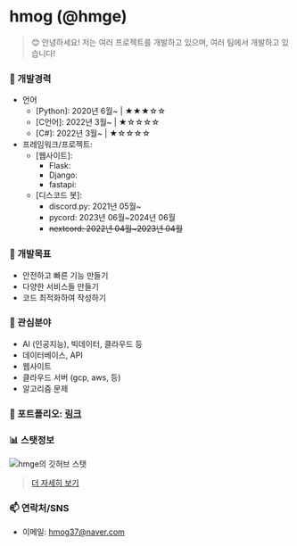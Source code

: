 # hmog (@hmge)
> 😊 안녕하세요! 저는 여러 프로젝트를 개발하고 있으며, 여러 팀에서 개발하고 있습니다!

### 💼 개발경력
 - 언어
    - [Python]: 2020년 6월~ | ★★★☆☆
    - [C언어]: 2022년 3월~ | ★☆☆☆☆
    - [C#]: 2022년 3월~ | ★☆☆☆☆
    <!-- - [Javascript]: 2024년 2월~ | ☆☆☆☆☆ -->
    <!-- - [Typescript]: None | ☆☆☆☆☆ -->
 - 프레임워크/프로젝트:
    - [웹사이트]:
         - Flask:
         - Django:
         - fastapi:
   - [디스코드 봇]:
     - discord.py: 2021년 05월~ 
     - pycord: 2023년 06월~2024년 06월
     - ~~nextcord: 2022년 04월~2023년 04월~~
  ### 🌱 개발목표
  - 안전하고 빠른 기능 만들기
  - 다양한 서비스들 만들기
  - 코드 최적화하여 작성하기
### 🏡 관심분야
  - AI (인공지능), 빅데이터, 클라우드 등
  - 데이터베이스, API
  - 웹사이트
  - 클라우드 서버 (gcp, aws, 등)
  - 알고리즘 문제
### 📂 포트폴리오: [링크](https://github.com/hmge/hmge/blob/main/portfolio.md)
###  📊 스탯정보
![hmge의 깃허브 스탯](https://github-readme-stats.vercel.app/api?username=hmge\&show_icons=true\&show=reviews,discussions_started,discussions_answered,prs_merged,prs_merged_percentage)
> [더 자세히 보기](https://github.com/hmge/hmge/blob/main/github-stats.md)
### 📫 연락처/SNS
- 이메일: hmog37@naver.com
